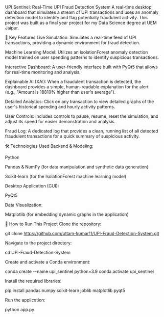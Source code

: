 UPI Sentinel: Real-Time UPI Fraud Detection System
A real-time desktop dashboard that simulates a stream of UPI transactions and uses an anomaly detection model to identify and flag potentially fraudulent activity. This project was built as a final year project for my Data Science degree at UEM Jaipur.

🌟 Key Features
Live Simulation: Simulates a real-time feed of UPI transactions, providing a dynamic environment for fraud detection.

Machine Learning Model: Utilizes an IsolationForest anomaly detection model trained on user spending patterns to identify suspicious transactions.

Interactive Dashboard: A user-friendly interface built with PyQt5 that allows for real-time monitoring and analysis.

Explainable AI (XAI): When a fraudulent transaction is detected, the dashboard provides a simple, human-readable explanation for the alert (e.g., "Amount is 18810% higher than user's average").

Detailed Analytics: Click on any transaction to view detailed graphs of the user's historical spending and hourly activity patterns.

User Controls: Includes controls to pause, resume, reset the simulation, and adjust its speed for easier demonstration and analysis.

Fraud Log: A dedicated log that provides a clean, running list of all detected fraudulent transactions for a quick summary of suspicious activity.

🛠️ Technologies Used
Backend & Modeling:

Python

Pandas & NumPy (for data manipulation and synthetic data generation)

Scikit-learn (for the IsolationForest machine learning model)

Desktop Application (GUI):

PyQt5

Data Visualization:

Matplotlib (for embedding dynamic graphs in the application)

🚀 How to Run This Project
Clone the repository:

git clone https://github.com/uttam-kumar11/UPI-Fraud-Detection-System.git

Navigate to the project directory:

cd UPI-Fraud-Detection-System

Create and activate a Conda environment:

conda create --name upi_sentinel python=3.9
conda activate upi_sentinel

Install the required libraries:

pip install pandas numpy scikit-learn joblib matplotlib pyqt5

Run the application:

python app.py
